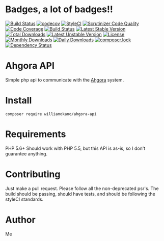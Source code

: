 # Badges, a lot of badges!!
[![Build Status](https://travis-ci.org/williamokano/ahgora-api.svg?branch=master)](https://travis-ci.org/williamokano/ahgora-api)
[![codecov](https://codecov.io/gh/williamokano/ahgora-api/branch/master/graph/badge.svg)](https://codecov.io/gh/williamokano/ahgora-api)
[![StyleCI](https://styleci.io/repos/72966527/shield?branch=master)](https://styleci.io/repos/72966527)
[![Scrutinizer Code Quality](https://scrutinizer-ci.com/g/williamokano/ahgora-api/badges/quality-score.png?b=master)](https://scrutinizer-ci.com/g/williamokano/ahgora-api/?branch=master)
[![Code Coverage](https://scrutinizer-ci.com/g/williamokano/ahgora-api/badges/coverage.png?b=master)](https://scrutinizer-ci.com/g/williamokano/ahgora-api/?branch=master)
[![Build Status](https://scrutinizer-ci.com/g/williamokano/ahgora-api/badges/build.png?b=master)](https://scrutinizer-ci.com/g/williamokano/ahgora-api/build-status/master)
[![Latest Stable Version](https://poser.pugx.org/williamokano/ahgora-api/v/stable)](https://packagist.org/packages/williamokano/ahgora-api)
[![Total Downloads](https://poser.pugx.org/williamokano/ahgora-api/downloads)](https://packagist.org/packages/williamokano/ahgora-api)
[![Latest Unstable Version](https://poser.pugx.org/williamokano/ahgora-api/v/unstable)](https://packagist.org/packages/williamokano/ahgora-api)
[![License](https://poser.pugx.org/williamokano/ahgora-api/license)](https://packagist.org/packages/williamokano/ahgora-api)
[![Monthly Downloads](https://poser.pugx.org/williamokano/ahgora-api/d/monthly)](https://packagist.org/packages/williamokano/ahgora-api)
[![Daily Downloads](https://poser.pugx.org/williamokano/ahgora-api/d/daily)](https://packagist.org/packages/williamokano/ahgora-api)
[![composer.lock](https://poser.pugx.org/williamokano/ahgora-api/composerlock)](https://packagist.org/packages/williamokano/ahgora-api)
[![Dependency Status](https://www.versioneye.com/user/projects/581fb4e2afb6141be330ad6d/badge.svg?style=flat-square)](https://www.versioneye.com/user/projects/581fb4e2afb6141be330ad6d)

# Ahgora API
Simple php api to communicate with the [Ahgora](https://www.ahgora.com.br/) system.

# Install
`composer require williamokano/ahgora-api`

# Requirements
PHP 5.6+
Should work with PHP 5.5, but this API is as-is, so I don't guarantee anything.

# Contributing
Just make a pull request. Please follow all the non-deprecated psr's.
The build should be passing, should have tests, and should be following the styleCI standards.

# Author
Me